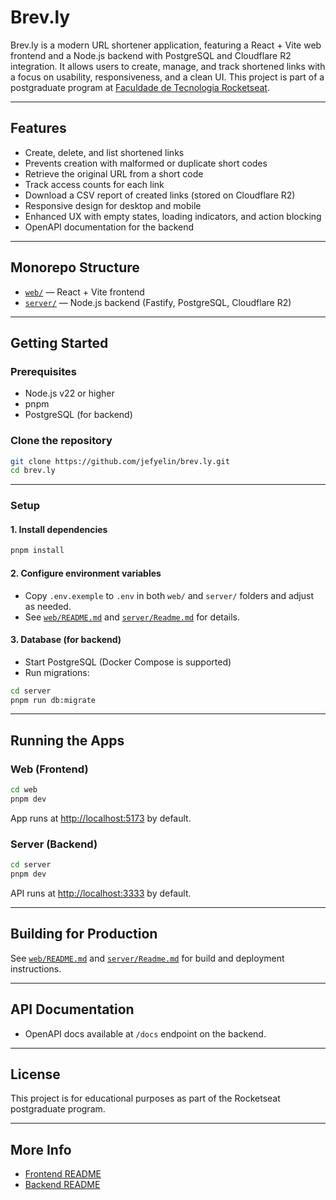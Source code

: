 # Brev.ly

Brev.ly is a modern URL shortener application, featuring a React + Vite web frontend and a Node.js backend with PostgreSQL and Cloudflare R2 integration. It allows users to create, manage, and track shortened links with a focus on usability, responsiveness, and a clean UI. This project is part of a postgraduate program at [Faculdade de Tecnologia Rocketseat](https://www.rocketseat.com.br/).

---

## Features

- Create, delete, and list shortened links
- Prevents creation with malformed or duplicate short codes
- Retrieve the original URL from a short code
- Track access counts for each link
- Download a CSV report of created links (stored on Cloudflare R2)
- Responsive design for desktop and mobile
- Enhanced UX with empty states, loading indicators, and action blocking
- OpenAPI documentation for the backend

---

## Monorepo Structure

- [`web/`](./web) — React + Vite frontend
- [`server/`](./server) — Node.js backend (Fastify, PostgreSQL, Cloudflare R2)

---

## Getting Started

### Prerequisites

- Node.js v22 or higher
- pnpm
- PostgreSQL (for backend)

### Clone the repository

```bash
git clone https://github.com/jefyelin/brev.ly.git
cd brev.ly
```

---

### Setup

#### 1. Install dependencies

```bash
pnpm install
```

#### 2. Configure environment variables

- Copy `.env.exemple` to `.env` in both `web/` and `server/` folders and adjust as needed.
- See [`web/README.md`](./web/README.md) and [`server/Readme.md`](./server/Readme.md) for details.

#### 3. Database (for backend)

- Start PostgreSQL (Docker Compose is supported)
- Run migrations:

```bash
cd server
pnpm run db:migrate
```

---

## Running the Apps

### Web (Frontend)

```bash
cd web
pnpm dev
```
App runs at [http://localhost:5173](http://localhost:5173) by default.

### Server (Backend)

```bash
cd server
pnpm dev
```
API runs at [http://localhost:3333](http://localhost:3333) by default.

---

## Building for Production

See [`web/README.md`](./web/README.md) and [`server/Readme.md`](./server/Readme.md) for build and deployment instructions.

---

## API Documentation

- OpenAPI docs available at `/docs` endpoint on the backend.

---

## License

This project is for educational purposes as part of the Rocketseat postgraduate program.

---

## More Info

- [Frontend README](./web/README.md)
- [Backend README](./server/Readme.md)
